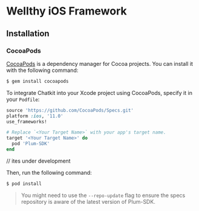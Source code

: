 # Wellthy iOS Framework

## Installation

### CocoaPods

[CocoaPods](http://cocoapods.org) is a dependency manager for Cocoa projects. You can install it with the following command:

```bash
$ gem install cocoapods
```

To integrate Chatkit into your Xcode project using CocoaPods, specify it in your `Podfile`:

```ruby
source 'https://github.com/CocoaPods/Specs.git'
platform :ios, '11.0'
use_frameworks!

# Replace `<Your Target Name>` with your app's target name.
target '<Your Target Name>' do
  pod 'Plum-SDK'
end
```

// ites under development

Then, run the following command:

```bash
$ pod install
```

> You might need to use the `--repo-update` flag to ensure the specs repository is aware of the latest version of Plum-SDK.
